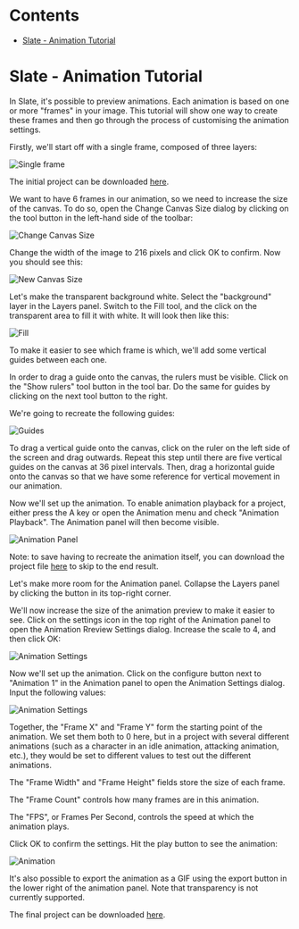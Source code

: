<!-- START doctoc generated TOC please keep comment here to allow auto update -->
<!-- DON'T EDIT THIS SECTION, INSTEAD RE-RUN doctoc TO UPDATE -->
# Contents

- [Slate - Animation Tutorial](#slate---animation-tutorial)

<!-- END doctoc generated TOC please keep comment here to allow auto update -->

# Slate - Animation Tutorial

In Slate, it's possible to preview animations. Each animation is based on one or more "frames" in your image. This tutorial will show one way to create these frames and then go through the process of customising the animation settings.

Firstly, we'll start off with a single frame, composed of three layers:

![Single frame](https://github.com/mitchcurtis/slate/blob/release/doc/images/slate-animation-tutorial-1.png)

The initial project can be downloaded [here](https://github.com/mitchcurtis/slate/blob/master/tests/manual/screenshots/resources/animation-tutorial-1.slp).

We want to have 6 frames in our animation, so we need to increase the size of the canvas. To do so, open the Change Canvas Size dialog by clicking on the tool button in the left-hand side of the toolbar:

![Change Canvas Size](https://github.com/mitchcurtis/slate/blob/release/doc/images/slate-animation-tutorial-1.1.png)

Change the width of the image to 216 pixels and click OK to confirm. Now you should see this:

![New Canvas Size](https://github.com/mitchcurtis/slate/blob/release/doc/images/slate-animation-tutorial-2.png)

Let's make the transparent background white. Select the "background" layer in the Layers panel. Switch to the Fill tool, and the click on the transparent area to fill it with white. It will look then like this:

![Fill](https://github.com/mitchcurtis/slate/blob/release/doc/images/slate-animation-tutorial-2.1.png)

To make it easier to see which frame is which, we'll add some vertical guides between each one.

In order to drag a guide onto the canvas, the rulers must be visible. Click on the "Show rulers" tool button in the tool bar. Do the same for guides by clicking on the next tool button to the right.

We're going to recreate the following guides:

![Guides](https://github.com/mitchcurtis/slate/blob/release/doc/images/slate-animation-tutorial-2.2.png)

To drag a vertical guide onto the canvas, click on the ruler on the left side of the screen and drag outwards. Repeat this step until there are five vertical guides on the canvas at 36 pixel intervals. Then, drag a horizontal guide onto the canvas so that we have some reference for vertical movement in our animation.

Now we'll set up the animation. To enable animation playback for a project, either press the A key or open the Animation menu and check "Animation Playback". The Animation panel will then become visible.

![Animation Panel](https://github.com/mitchcurtis/slate/blob/release/doc/images/slate-animation-tutorial-3.png)

Note: to save having to recreate the animation itself, you can download the project file [here](https://github.com/mitchcurtis/slate/blob/master/tests/manual/screenshots/resources/animation-tutorial-3.slp) to skip to the end result.

Let's make more room for the Animation panel. Collapse the Layers panel by clicking the button in its top-right corner.

We'll now increase the size of the animation preview to make it easier to see. Click on the settings icon in the top right of the Animation panel to open the Animation Rreview Settings dialog. Increase the scale to 4, and then click OK:

![Animation Settings](https://github.com/mitchcurtis/slate/blob/release/doc/images/slate-animation-tutorial-3-1.png)

Now we'll set up the animation. Click on the configure button next to "Animation 1" in the Animation panel to open the Animation Settings dialog. Input the following values:

![Animation Settings](https://github.com/mitchcurtis/slate/blob/release/doc/images/slate-animation-tutorial-3-2.png)

Together, the "Frame X" and "Frame Y" form the starting point of the animation. We set them both to 0 here, but in a project with several different animations (such as a character in an idle animation, attacking animation, etc.), they would be set to different values to test out the different animations.

The "Frame Width" and "Frame Height" fields store the size of each frame.

The "Frame Count" controls how many frames are in this animation.

The "FPS", or Frames Per Second, controls the speed at which the animation plays.

Click OK to confirm the settings. Hit the play button to see the animation:

![Animation](https://github.com/mitchcurtis/slate/blob/release/doc/images/slate-animation-tutorial.gif)

It's also possible to export the animation as a GIF using the export button in the lower right of the animation panel. Note that transparency is not currently supported.

The final project can be downloaded [here](https://github.com/mitchcurtis/slate/blob/master/tests/manual/screenshots/resources/animation-tutorial-3.slp).

